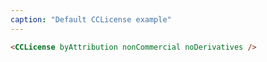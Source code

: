 ```yaml
---
caption: "Default CCLicense example"
---
```


<!-- markdownlint-disable MD041 -->
<!-- dprint-ignore -->

```html
<CCLicense byAttribution nonCommercial noDerivatives />
```
